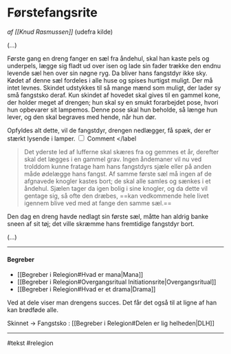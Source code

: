            

# Førstefangsrite
*af [[Knud Rasmussen]]* (udefra kilde)

(…)

Første gang en dreng fanger en sæl fra åndehul, skal han kaste pels og underpels, lægge sig fladt ud over isen og lade sin fader trække den endnu levende sæl hen over sin nøgne ryg. Da bliver hans fangstdyr ikke sky. Kødet af denne sæl fordeles i alle huse og spises hurtigst muligt. Der må intet levnes. Skindet udstykkes til så mange mænd som muligt, der lader sy små fangstsko deraf. Kun skindet af hovedet skal gives til en gammel kone, der holder meget af drengen; hun skal sy en smukt forarbejdet pose, hvori hun opbevarer sit lampemos. Denne pose skal hun beholde, så længe hun lever, og den skal begraves med hende, når hun dør.

<label class="ob-comment" title="" style=""> Opfyldes alt dette, vil de fangstdyr, drengen nedlægger, få spæk, der er stærkt lysende i lamper. <input type="checkbox"> <span style=""> Comment </span></label
> Det yderste led af lufferne skal skæres fra og gemmes et år, derefter skal det lægges i en gammel grav. Ingen åndemaner vil nu ved trolddom kunne fratage ham hans fangstdyrs sjæle eller på anden måde ødelægge hans fangst. Af samme første sæl må ingen af de afgnavede knogler kastes bort; de skal alle samles og sænkes i et åndehul. Sjælen tager da igen bolig i sine knogler, og da dette vil gentage sig, så ofte den dræbes, ==kan vedkommende hele livet igennem blive ved med at fange den samme sæl.==

Den dag en dreng havde nedlagt sin første sæl, måtte han aldrig banke sneen af sit tøj; det ville skræmme hans fremtidige fangstdyr bort.

(...)

---
#### Begreber
- [[Begreber i Relegion#Hvad er mana|Mana]]
- [[Begreber i Relegion#Overgangsritual Initiationsrite|Overgangsritual]]
- [[Begreber i Relegion#Hvad er et drama|Drama]]

Ved at dele viser man drengens succes. Det får det også til at ligne af han kan brødføde alle. 

Skinnet -> Fangstsko : [[Begreber i Relegion#Delen er lig helheden|DLH]]


---
#tekst 
#relegion 